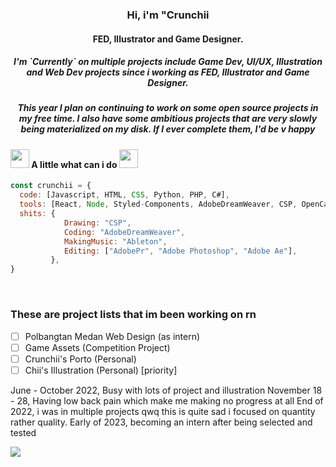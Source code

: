 <h3 align=center>Hi, i'm "Crunchii</h3> 
<h4 align=center>FED, Illustrator and Game Designer.</h4>

<h5 align=center> I'm `Currently` on multiple projects include Game Dev, UI/UX, Illustration and Web Dev projects since i working as FED, Illustrator and Game Designer.</h5>

<h5 align=center> This year I plan on continuing to work on some open source projects in my free time. I also have some ambitious projects that are very slowly being materialized on my disk. If I ever complete them, I'd be v happy </h5>

#### <img src="https://media.giphy.com/media/iJJOmgeWguyXBXh7C6/giphy.gif" width="30"> A little what can i do <img src="https://media.giphy.com/media/iJJOmgeWguyXBXh7C6/giphy.gif" width="30"> 

```javascript
const crunchii = {
  code: [Javascript, HTML, CSS, Python, PHP, C#],
  tools: [React, Node, Styled-Components, AdobeDreamWeaver, CSP, OpenCanvas7, Ableton, AdobePr, AdobeAe, Unity],
  shits: {
            Drawing: "CSP",
            Coding: "AdobeDreamWeaver",
            MakingMusic: "Ableton",
            Editing: ["AdobePr", "Adobe Photoshop", "Adobe Ae"],
         },
}
```
<br>

### These are project lists that im been working on rn
- [ ] Polbangtan Medan Web Design (as intern)
- [ ] Game Assets (Competition Project)
- [ ] Crunchii's Porto (Personal)
- [ ] Chii's Illustration (Personal) [priority]

June - October 2022, Busy with lots of project and illustration
November 18 - 28, Having low back pain which make me making no progress at all
End of 2022, i was in multiple projects qwq this is quite sad i focused on quantity rather quality.
Early of 2023, becoming an intern after being selected and tested

[![](https://el-psy-congroo-mohi.glitch.me/count.svg)](https://glitch.com/~el-psy-congroo-mohi)
